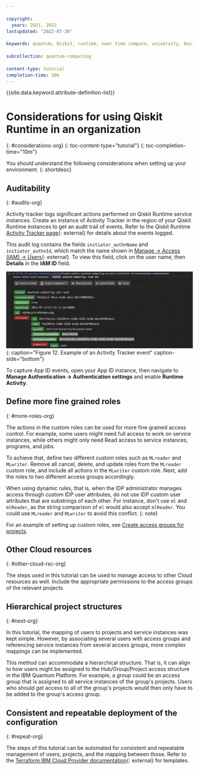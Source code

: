 ```yaml
---

copyright:
  years: 2021, 2022
lastupdated: "2022-07-26"

keywords: quantum, Qiskit, runtime, near time compute, university, business, organization

subcollection: quantum-computing

content-type: tutorial
completion-time: 10m
---
```


{{site.data.keyword.attribute-definition-list}}

# Considerations for using Qiskit Runtime in an organization
{: #considerations-org}
{: toc-content-type="tutorial"}
{: toc-completion-time="10m"}

You should understand the following considerations when setting up your environment.
{: shortdesc}

## Auditability
{: #audits-org}

Activity tracker logs significant actions performed on Qiskit Runtime service instances. Create an instance of Activity Tracker in the region of your Qiskit Runtime instances to get an audit trail of events. Refer to the Qiskit Runtime [Activity Tracker page](/docs/quantum-computing?topic=quantum-computing-at_events){: external} for details about the events logged.

This audit log contains the fields `initiator_authnName` and `initiator_authnId`, which match the name shown in [Manage → Access (IAM) → Users](https://cloud.ibm.com/iam/users){: external}. To view this field, click on the user name, then **Details** in the **IAM ID** field.

![Example of an Activity Tracker event](images/org-guide-audit-example.png "Example of an Activity Tracker event"){: caption="Figure 12. Example of an Activity Tracker event" caption-side="bottom"}

To capture App ID events, open your App ID instance, then navigate to **Manage Authentication -> Authentication settings** and enable **Runtime Activity**.

## Define more fine grained roles
{: #more-roles-org}

The actions in the custom roles can be used for more fine grained access control. For example, some users might need full access to work on service instances, while others might only need Read access to service instances, programs, and jobs.

To achieve that, define two different custom roles such as `MLreader` and `MLwriter`. Remove all cancel, delete, and update roles from the `MLreader` custom role, and include all actions in the `MLwriter` custom role. Next, add the roles to two different access groups accordingly.

When using dynamic rules, that is, when the IDP administrator manages access through custom IDP user attributes, do not use IDP custom user attributes that are substrings of each other. For instance, don't use `ml` and `mlReader`, as the string comparison of `ml` would also accept `mlReader`. You could use `MLreader` and `MLwriter` to avoid this conflict.
{: note}

For an example of setting up custom roles, see [Create access groups for projects](/docs/quantum-computing?topic=quantum-computing-get-started-steps-org#create-group-org).

## Other Cloud resources
{: #other-cloud-rsc-org}

The steps used in this tutorial can be used to manage access to other Cloud resources as well. Include the appropriate permissions to the access groups of the relevant projects.

## Hierarchical project structures
{: #nest-org}

In this tutorial, the mapping of users to projects and service instances was kept simple. However, by associating several users with access groups and referencing service instances from several access groups, more complex mappings can be implemented.

This method can accommodate a hierarchical structure. That is, it can align to how users might be assigned to the Hub/Group/Project access structure in the IBM Quantum Platform. For example, a _group_ could be an access group that is assigned to all service instances of the group's projects. Users who should get access to all of the group's projects would then only have to be added to the group's access group.

## Consistent and repeatable deployment of the configuration
{: #repeat-org}

The steps of this tutorial can be automated for consistent and repeatable management of users, projects, and the mapping between those. Refer to the [Terraform IBM Cloud Provider documentation](https://registry.terraform.io/providers/IBM-Cloud/ibm/latest/docs){: external} for templates.
